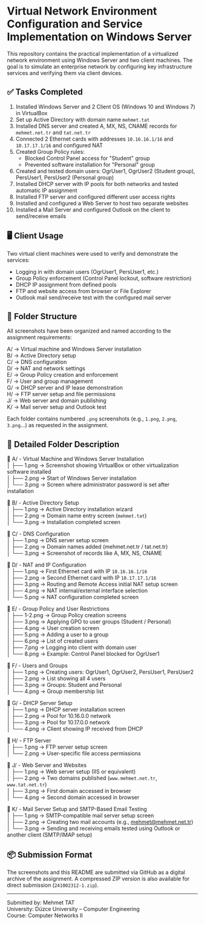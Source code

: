 # Virtual Network Environment Configuration and Service Implementation on Windows Server

This repository contains the practical implementation of a virtualized network environment using Windows Server and two client machines. The goal is to simulate an enterprise network by configuring key infrastructure services and verifying them via client devices.

## ✅ Tasks Completed

1. Installed Windows Server and 2 Client OS (Windows 10 and Windows 7) in VirtualBox  
2. Set up Active Directory with domain name `mehmet.tat`  
3. Installed DNS server and created A, MX, NS, CNAME records for `mehmet.net.tr` and `tat.net.tr`  
4. Connected 2 Ethernet cards with addresses `10.16.16.1/16` and `10.17.17.1/16` and configured NAT  
5. Created Group Policy rules:  
   - Blocked Control Panel access for "Student" group  
   - Prevented software installation for "Personal" group  
6. Created and tested domain users: OgrUser1, OgrUser2 (Student group), PersUser1, PersUser2 (Personal group)  
7. Installed DHCP server with IP pools for both networks and tested automatic IP assignment  
8. Installed FTP server and configured different user access rights  
9. Installed and configured a Web Server to host two separate websites  
10. Installed a Mail Server and configured Outlook on the client to send/receive emails  

## 🖥️ Client Usage

Two virtual client machines were used to verify and demonstrate the services:

- Logging in with domain users (OgrUser1, PersUser1, etc.)  
- Group Policy enforcement (Control Panel lockout, software restriction)  
- DHCP IP assignment from defined pools  
- FTP and website access from browser or File Explorer  
- Outlook mail send/receive test with the configured mail server  

## 📁 Folder Structure

All screenshots have been organized and named according to the assignment requirements:

A/ → Virtual machine and Windows Server installation  
B/ → Active Directory setup  
C/ → DNS configuration  
D/ → NAT and network settings  
E/ → Group Policy creation and enforcement  
F/ → User and group management  
G/ → DHCP server and IP lease demonstration  
H/ → FTP server setup and file permissions  
J/ → Web server and domain publishing  
K/ → Mail server setup and Outlook test  

Each folder contains numbered `.png` screenshots (e.g., `1.png`, `2.png`, `3.png`...) as requested in the assignment.

## 📂 Detailed Folder Description

📁 A/ - Virtual Machine and Windows Server Installation  
│   ├── 1.png → Screenshot showing VirtualBox or other virtualization software installed  
│   ├── 2.png → Start of Windows Server installation  
│   └── 3.png → Screen where administrator password is set after installation  

📁 B/ - Active Directory Setup  
│   ├── 1.png → Active Directory installation wizard  
│   ├── 2.png → Domain name entry screen (`mehmet.tat`)  
│   └── 3.png → Installation completed screen  

📁 C/ - DNS Configuration  
│   ├── 1.png → DNS server setup screen  
│   ├── 2.png → Domain names added (mehmet.net.tr / tat.net.tr)  
│   └── 3.png → Screenshot of records like A, MX, NS, CNAME  

📁 D/ - NAT and IP Configuration  
│   ├── 1.png → First Ethernet card with IP `10.16.16.1/16`  
│   ├── 2.png → Second Ethernet card with IP `10.17.17.1/16`  
│   ├── 3.png → Routing and Remote Access initial NAT setup screen  
│   ├── 4.png → NAT internal/external interface selection  
│   └── 5.png → NAT configuration completed screen  

📁 E/ - Group Policy and User Restrictions  
│   ├── 1-2.png → Group Policy creation screens  
│   ├── 3.png → Applying GPO to user groups (Student / Personal)  
│   ├── 4.png → User creation screen  
│   ├── 5.png → Adding a user to a group  
│   ├── 6.png → List of created users  
│   ├── 7.png → Logging into client with domain user  
│   └── 8.png → Example: Control Panel blocked for OgrUser1  

📁 F/ - Users and Groups  
│   ├── 1.png → Creating users: OgrUser1, OgrUser2, PersUser1, PersUser2  
│   ├── 2.png → List showing all 4 users  
│   ├── 3.png → Groups: Student and Personal  
│   └── 4.png → Group membership list  

📁 G/ - DHCP Server Setup  
│   ├── 1.png → DHCP server installation screen  
│   ├── 2.png → Pool for 10.16.0.0 network  
│   ├── 3.png → Pool for 10.17.0.0 network  
│   └── 4.png → Client showing IP received from DHCP  

📁 H/ - FTP Server  
│   ├── 1.png → FTP server setup screen  
│   └── 2.png → User-specific file access permissions  

📁 J/ - Web Server and Websites  
│   ├── 1.png → Web server setup (IIS or equivalent)  
│   ├── 2.png → Two domains published (`www.mehmet.net.tr`, `www.tat.net.tr`)  
│   ├── 3.png → First domain accessed in browser  
│   └── 4.png → Second domain accessed in browser  

📁 K/ - Mail Server Setup and SMTP-Based Email Testing  
│   ├── 1.png → SMTP-compatible mail server setup screen  
│   ├── 2.png → Creating two mail accounts (e.g., mehmet@mehmet.net.tr)  
│   └── 3.png → Sending and receiving emails tested using Outlook or another client (SMTP/IMAP setup)  
 
## 📦 Submission Format

The screenshots and this README are submitted via GitHub as a digital archive of the assignment. A compressed ZIP version is also available for direct submission (`241002312-1.zip`).

---

Submitted by: Mehmet TAT  
University: Düzce University – Computer Engineering  
Course: Computer Networks II
